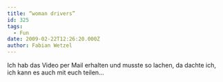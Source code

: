 ```yaml
---
title: “woman drivers”
id: 325
tags:
  - Fun
date: 2009-02-22T12:26:20.000Z
author: Fabian Wetzel
---
```


Ich hab das Video per Mail erhalten und musste so lachen, da dachte ich, ich kann es auch mit euch teilen…
  <div class="wlWriterEditableSmartContent" id="scid:5737277B-5D6D-4f48-ABFC-DD9C333F4C5D:e7b5096f-b4e9-43ab-a0ea-93ea8c58174b" style="padding-right: 0px; display: inline; padding-left: 0px; float: none; padding-bottom: 0px; margin: 0px; padding-top: 0px"><div><object width="425" height="355"><param name="movie" value="http://www.youtube.com/v/xTnraspTccY&amp;hl=en"></param><embed src="http://www.youtube.com/v/xTnraspTccY&amp;hl=en" type="application/x-shockwave-flash" width="425" height="355"></embed></object></div></div>

